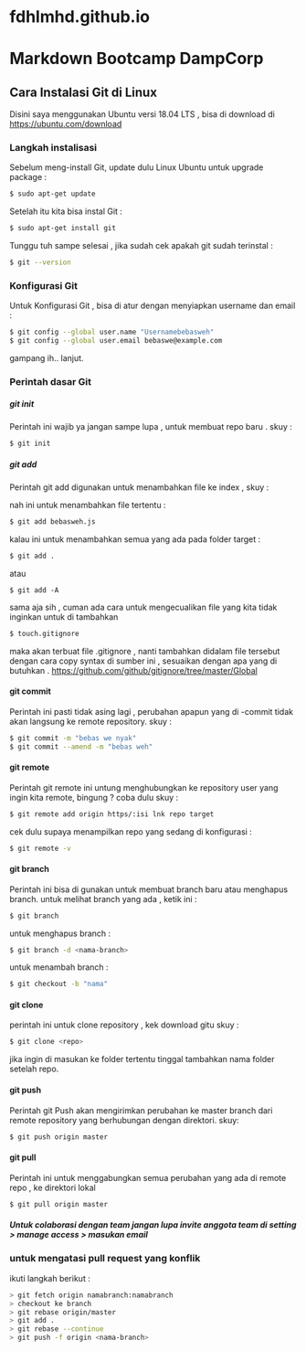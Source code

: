 # fdhlmhd.github.io

# Markdown Bootcamp DampCorp

## Cara Instalasi Git di Linux
Disini saya menggunakan Ubuntu versi 18.04 LTS , bisa di download di https://ubuntu.com/download

### Langkah instalisasi 
 
   Sebelum meng-install Git, update dulu Linux Ubuntu untuk upgrade package :
```sh
$ sudo apt-get update
```
Setelah itu kita bisa instal Git :
```sh
$ sudo apt-get install git
```
Tunggu tuh sampe selesai , jika sudah cek apakah git sudah terinstal :
```sh
$ git --version
```
### Konfigurasi Git
Untuk Konfigurasi Git , bisa di atur dengan menyiapkan username dan email :
```sh
$ git config --global user.name "Usernamebebasweh"
$ git config --global user.email bebaswe@example.com
```
gampang ih.. lanjut.

### Perintah dasar Git

##### git init
Perintah ini wajib ya jangan sampe lupa , untuk membuat repo baru . skuy :
```sh
$ git init
```
##### git add 
Perintah git add digunakan untuk menambahkan file ke index , skuy :

nah ini untuk menambahkan file tertentu :
```sh
$ git add bebasweh.js
```

kalau ini untuk menambahkan semua yang ada pada folder target :

```sh
$ git add .
```
atau
```
$ git add -A
```
sama aja sih , cuman ada cara untuk mengecualikan file yang kita tidak inginkan untuk di tambahkan 
```sh
$ touch.gitignore
```
maka akan terbuat file .gitignore , nanti tambahkan didalam file tersebut dengan cara copy syntax di sumber ini , sesuaikan dengan apa yang di butuhkan . https://github.com/github/gitignore/tree/master/Global 

#### git commit 
Perintah ini pasti tidak asing lagi , perubahan apapun yang di -commit tidak akan langsung ke remote repository. skuy :

```sh
$ git commit -m "bebas we nyak"
$ git commit --amend -m "bebas weh"
```
#### git remote 
Perintah git remote ini untung menghubungkan ke repository user yang ingin kita remote, bingung ? coba dulu skuy :

```sh
$ git remote add origin https/:isi lnk repo target
```

cek dulu supaya menampilkan repo yang sedang di konfigurasi :

```sh
$ git remote -v
```

#### git branch
Perintah ini bisa di gunakan untuk membuat branch baru atau menghapus branch.
untuk melihat branch yang ada , ketik ini :
```sh
$ git branch
```
untuk menghapus branch :
```sh
$ git branch -d <nama-branch>
```
untuk menambah branch :
```sh
$ git checkout -b "nama"
```

#### git clone
perintah ini untuk clone repository , kek download gitu skuy :

```sh
$ git clone <repo> 
```
jika ingin di masukan ke folder tertentu tinggal tambahkan nama folder setelah repo.

#### git push
Perintah git Push akan mengirimkan perubahan ke master branch dari remote repository yang berhubungan dengan direktori. skuy:
```sh
$ git push origin master
```
#### git pull
Perintah ini untuk menggabungkan semua perubahan yang ada di remote repo , ke direktori lokal
```sh
$ git pull origin master
```
##### Untuk colaborasi dengan team jangan lupa invite anggota team di setting > manage access > masukan email

### untuk mengatasi pull request yang konflik
ikuti langkah berikut :
```sh
> git fetch origin namabranch:namabranch
> checkout ke branch
> git rebase origin/master
> git add .
> git rebase --continue
> git push -f origin <nama-branch>
```
